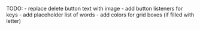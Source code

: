 TODO: 
    - replace delete button text with image
    - add button listeners for keys
    - add placeholder list of words
    - add colors for grid boxes (if filled with letter)